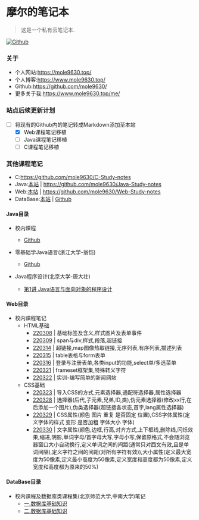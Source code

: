 # 摩尔的笔记本
> 这是一个私有云笔记本.

[![Github](https://img.shields.io/badge/Github-notes-orange)](https://github.com/mole9630/notes)

### 关于
- 个人网站:https://mole9630.top/
- 个人博客:https://www.mole9630.top/
- Github:https://github.com/mole9630/
- 更多关于我:https://www.mole9630.top/me/

### 站点后续更新计划
- [ ] 将现有的Github内的笔记转成Markdown添加至本站
  - [x] Web课程笔记移植
  - [ ] Java课程笔记移植
  - [ ] C课程笔记移植 

### 其他课程笔记
- C:https://github.com/mole9630/C-Study-notes
- Java:[本站](Java/) | https://github.com/mole9630/Java-Study-notes
- Web:[本站](Web/) | https://github.com/mole9630/Web-Study-notes
- DataBase:[本站](/DateBase/database_video_collection/1.database-basics) | [Github](https://github.com/mole9630/DB-Study-notes)

#### Java目录
- 校内课程
  - [Github](https://github.com/mole9630/Java-Study-notes)

- 零基础学Java语言(浙江大学-翁恺)
  - [Github](https://github.com/mole9630/Java-Study-notes)

- Java程序设计(北京大学-唐大壮)
  - [第1讲 Java语言与面向对象的程序设计](/Java/PKU/Chapter1)

#### Web目录
- 校内课程笔记
  - HTML基础
    - [220308](/Web/school_notes/3m?id=_220308) | 基础标签及含义,样式图片及表单事件
    - [220309](/Web/school_notes/3m?id=_220309) | span与div,样式,段落,超链接
    - [220314](/Web/school_notes/3m?id=_220314) | 超链接,map图像热取链接,无序列表,有序列表,描述列表
    - [220315](/Web/school_notes/3m?id=_220315) | table表格与form表单
    - [220316](/Web/school_notes/3m?id=_220316) | 登录与注册表单,各类input的功能,select单/多选菜单
    - [220321](/Web/school_notes/3m?id=_220321) | frameset框架集,特殊转义字符
    - [220322](/Web/school_notes/3m?id=_220322) | 实训-编写简单的新闻网站
  - CSS基础
    - [220323](/Web/school_notes/3m?id=_220323) | 导入CSS的方式,元素选择器,通配符选择器,属性选择器
    - [220328](/Web/school_notes/3m?id=_220328) | 选择器(后代,子元素,兄弟,ID,类),伪元素选择器(修改xx行,在后添加一个图片),伪类选择器(超链接各状态,首字,lang属性选择器)
    - [220329](/Web/school_notes/3m?id=_220329) | CSS属性(颜色 图片 重复 是否固定 位置),CSS字体属性(定义字体的样式 变形 是否加粗 字体大小 字体)
    - [220330](/Web/school_notes/3m?id=_220330) | 文字属性(颜色,边框,行高,对齐方式,上下框线,删除线,闪烁效果,缩进,阴影,单词字母/首字母大写,字母小写,保留原格式,不会随浏览器窗口大小自动换行,定义单词之间的间距(通常只对西文有效,且是单词间隔),定义字符之间的间距(对所有字符有效)),大小属性(定义最大宽度为50像素,定义最小高度为50像素,定义宽度和高度都为50像素,定义宽度和高度都为原来的50%)

#### DataBase目录
- 校内课程及数据库类课程集(北京师范大学,中南大学)笔记
  - [一.数据库基础知识](/DataBase/database_video_collection/1.database-basics)
  - [二.数据库基础知识](/DataBase/database_video_collection/2.database-creation-management)